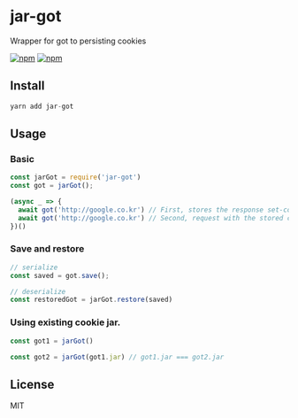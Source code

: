 # jar-got
Wrapper for got to persisting cookies

[![npm](https://img.shields.io/npm/v/jar-got.svg?style=flat-square)](https://www.npmjs.com/package/jar-got)
[![npm](https://img.shields.io/npm/dt/jar-got.svg?style=flat-square)](https://www.npmjs.com/package/jar-got)

## Install
```js
yarn add jar-got
```

## Usage
### Basic
```js
const jarGot = require('jar-got')
const got = jarGot();

(async _ => {
  await got('http://google.co.kr') // First, stores the response set-cookie.
  await got('http://google.co.kr') // Second, request with the stored cookies.
})()
```

### Save and restore
```js
// serialize
const saved = got.save();

// deserialize
const restoredGot = jarGot.restore(saved)
```

### Using existing cookie jar.
```js
const got1 = jarGot()

const got2 = jarGot(got1.jar) // got1.jar === got2.jar
```

## License
MIT